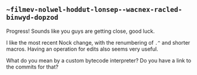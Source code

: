 ## `~filmev-nolwel-hoddut-lonsep--wacnex-racled-binwyd-dopzod`
Progress! Sounds like you guys are getting close, good luck.

I like the most recent Nock change, with the renumbering of `.^` and shorter macros. Having an operation for edits also seems very useful.

What do you mean by a custom bytecode interpreter? Do you have a link to the commits for that? 